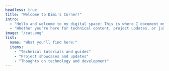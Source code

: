 ```yaml
---
headless: true
title: "Welcome to Dimi's Corner!"
intro: 
  - "Hello and welcome to my digital space! This is where I document my journey through technology, share insights, and connect with fellow enthusiasts."
  - "Whether you're here for technical content, project updates, or just browsing around, I hope you find something interesting."
image: "/cat.png"
list:
  name: "What you'll find here:"
  items: 
    - "Technical tutorials and guides"
    - "Project showcases and updates"
    - "Thoughts on technology and development"
---
```

